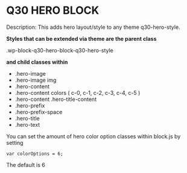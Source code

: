 # Q30 HERO BLOCK

Description: This adds hero layout/style to any theme q30-hero-style.

**Styles that can be extended via theme are the parent class**

.wp-block-q30-hero-block-q30-hero-style

**and child classes within**

- .hero-image
- .hero-image img
- .hero-content
- .hero-content colors ( c-0, c-1, c-2, c-3, c-4, c-5 )
- .hero-content .hero-title-content
- .hero-prefix
- .hero-prefix-space
- .hero-title
- .hero-text

You can set the amount of hero color option classes within block.js by setting

```
var colorOptions = 6;
```

The default is 6

